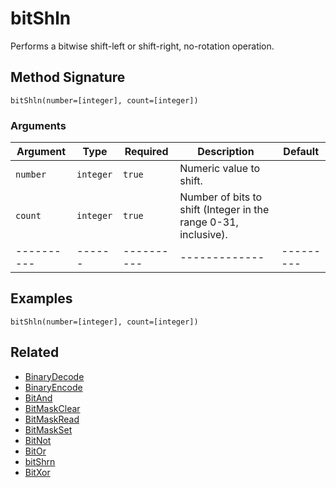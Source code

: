# bitShln

Performs a bitwise shift-left or shift-right, no-rotation operation.

## Method Signature

```
bitShln(number=[integer], count=[integer])
```

### Arguments

| Argument   | Type      | Required   | Description                                                     | Default   |
| ---------- | --------- | ---------- | --------------------------------------------------------------- | --------- |
| `number`   | `integer` | `true`     | Numeric value to shift.                                         |           |
| `count`    | `integer` | `true`     | Number of bits to shift (Integer in the range 0-31, inclusive). |           |
| ---------- | ------    | ---------- | -------------                                                   | --------- |

## Examples

```
bitShln(number=[integer], count=[integer])
```

## Related

* [BinaryDecode](binarydecode.md)
* [BinaryEncode](binaryencode.md)
* [BitAnd](bitand.md)
* [BitMaskClear](bitmaskclear.md)
* [BitMaskRead](bitmaskread.md)
* [BitMaskSet](bitmaskset.md)
* [BitNot](bitnot.md)
* [BitOr](bitor.md)
* [bitShrn](bitshrn.md)
* [BitXor](bitxor.md)
